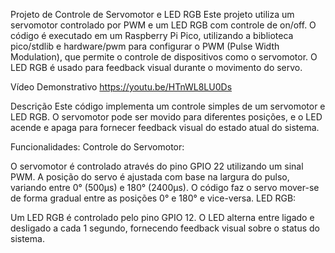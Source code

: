 Projeto de Controle de Servomotor e LED RGB
Este projeto utiliza um servomotor controlado por PWM e um LED RGB com controle de on/off. O código é executado em um Raspberry Pi Pico, utilizando a biblioteca pico/stdlib e hardware/pwm para configurar o PWM (Pulse Width Modulation), que permite o controle de dispositivos como o servomotor. O LED RGB é usado para feedback visual durante o movimento do servo.

Vídeo Demonstrativo
https://youtu.be/HTnWL8LU0Ds

Descrição
Este código implementa um controle simples de um servomotor e LED RGB. O servomotor pode ser movido para diferentes posições, e o LED acende e apaga para fornecer feedback visual do estado atual do sistema.

Funcionalidades:
Controle do Servomotor:

O servomotor é controlado através do pino GPIO 22 utilizando um sinal PWM. A posição do servo é ajustada com base na largura do pulso, variando entre 0° (500µs) e 180° (2400µs).
O código faz o servo mover-se de forma gradual entre as posições 0° e 180° e vice-versa.
LED RGB:

Um LED RGB é controlado pelo pino GPIO 12. O LED alterna entre ligado e desligado a cada 1 segundo, fornecendo feedback visual sobre o status do sistema.

